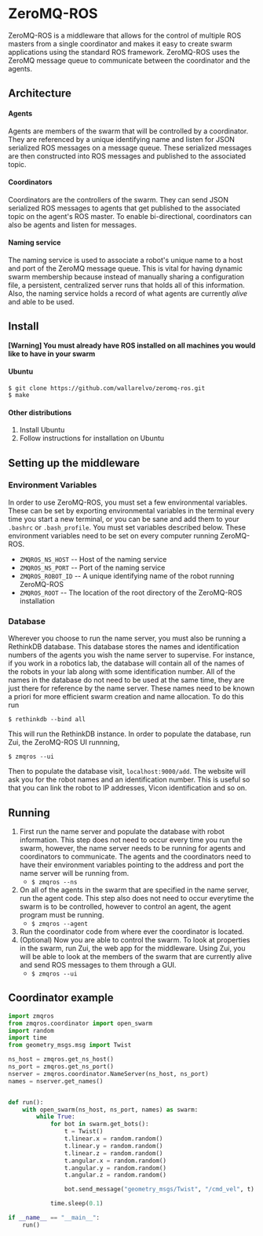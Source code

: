ZeroMQ-ROS
========

ZeroMQ-ROS is a middleware that allows for the control of multiple ROS masters from
a single coordinator and makes it easy to create swarm applications using the standard
ROS framework. ZeroMQ-ROS uses the ZeroMQ message queue to communicate between the coordinator
and the agents.

## Architecture
#### Agents

Agents are members of the swarm that will be controlled by a coordinator. They are referenced by
a unique identifying name and listen for JSON serialized ROS messages on a message queue. These
serialized messages are then constructed into ROS messages and published to the associated topic.

#### Coordinators

Coordinators are the controllers of the swarm. They can send JSON serialized ROS messages to agents
that get published to the associated topic on the agent's ROS master. To enable bi-directional,
coordinators can also be agents and listen for messages.

#### Naming service

The naming service is used to associate a robot's unique name to a host and port of the ZeroMQ
message queue. This is vital for having dynamic swarm membership because instead of manually sharing
a configuration file, a persistent, centralized server runs that holds all of this information. Also,
the naming service holds a record of what agents are currently *alive* and able to be used.

## Install

**[Warning] You must already have ROS installed on all machines you would like
to have in your swarm**

#### Ubuntu
    $ git clone https://github.com/wallarelvo/zeromq-ros.git
    $ make
    
#### Other distributions
1. Install Ubuntu
2. Follow instructions for installation on Ubuntu
    
## Setting up the middleware
### Environment Variables

In order to use ZeroMQ-ROS, you must set a few environmental variables. These can
be set by exporting environmental variables in the terminal every time you start a
new terminal, or you can be sane and add them to your `.bashrc` or `.bash_profile`.
You must set variables described below. These environment variables need to be set on
every computer running ZeroMQ-ROS.

- `ZMQROS_NS_HOST` -- Host of the naming service
- `ZMQROS_NS_PORT` -- Port of the naming service
- `ZMQROS_ROBOT_ID` -- A unique identifying name of the robot running ZeroMQ-ROS
- `ZMQROS_ROOT` -- The location of the root directory of the ZeroMQ-ROS installation

### Database

Wherever you choose to run the name server, you must also be running a RethinkDB database.
This database stores the names and identification numbers of the agents you wish the name
server to supervise. For instance, if you work in a robotics lab, the database
will contain all of the names of the robots in your lab along with some identification number.
All of the names in the database do not need to be used at the same time, they are just there
for reference by the name server.
These names need to be known a priori for more efficient swarm creation and name allocation.
To do this run

    $ rethinkdb --bind all

This will run the RethinkDB instance. In order to populate the database, run Zui, the
ZeroMQ-ROS UI runnning,

    $ zmqros --ui
    
Then to populate the database visit, `localhost:9000/add`. The website will ask you for the
robot names and an identification number. This is useful so that you can link the robot
to IP addresses, Vicon identification and so on.

## Running

1. First run the name server and populate the database with robot information. This step does 
not need to occur every time you run the swarm, however, the name server needs to be running for
agents and coordinators to communicate. The agents and the coordinators need to have their
environment variables pointing to the address and port the name server will be running from.
    - `$ zmqros --ns`
2. On all of the agents in the swarm that are specified in the name server, run the agent code. 
This step also does not need to occur everytime the swarm is to be controlled, however to control an agent,
the agent program must be running.
    - `$ zmqros --agent`
3. Run the coordinator code from where ever the coordinator is located.
4. (Optional) Now you are able to control the swarm. To look at properties in the swarm, run Zui, the web app for the
middleware. Using Zui, you will be able to look at the members of the swarm that are currently alive and
send ROS messages to them through a GUI.
    - `$ zmqros --ui`
    

## Coordinator example

```python
import zmqros
from zmqros.coordinator import open_swarm
import random
import time
from geometry_msgs.msg import Twist

ns_host = zmqros.get_ns_host()
ns_port = zmqros.get_ns_port()
nserver = zmqros.coordinator.NameServer(ns_host, ns_port)
names = nserver.get_names()


def run():
    with open_swarm(ns_host, ns_port, names) as swarm:
        while True:
            for bot in swarm.get_bots():
                t = Twist()
                t.linear.x = random.random()
                t.linear.y = random.random()
                t.linear.z = random.random()
                t.angular.x = random.random()
                t.angular.y = random.random()
                t.angular.z = random.random()

                bot.send_message("geometry_msgs/Twist", "/cmd_vel", t)

            time.sleep(0.1)

if __name__ == "__main__":
    run()

```
